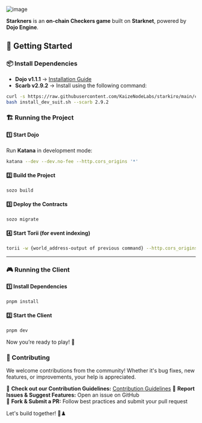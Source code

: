 
![image](https://github.com/user-attachments/assets/4b71f2d7-35f0-406c-98c5-1b64522c654a)


**Starkners** is an **on-chain Checkers game** built on **Starknet**, powered by **Dojo Engine**.  

## 🚀 Getting Started  

### 📦 Install Dependencies  

- **Dojo v1.1.1** → [Installation Guide](https://www.dojoengine.org/getting-started)  
- **Scarb v2.9.2** → Install using the following command:  

```bash
curl -s https://raw.githubusercontent.com/KaizeNodeLabs/starkiro/main/cli/install_dev_suit.sh -o install_dev_suit.sh
bash install_dev_suit.sh --scarb 2.9.2 
```

### 🏗️ Running the Project  

#### 1️⃣ Start **Dojo**  

Run **Katana** in development mode:  
```bash
katana --dev --dev.no-fee --http.cors_origins '*'
```

#### 2️⃣ Build the Project  
```bash
sozo build
```

#### 3️⃣ Deploy the Contracts  
```bash
sozo migrate
```

#### 4️⃣ Start **Torii** (for event indexing)  
```bash
torii -w {world_address-output of previous command} --http.cors_origins '*'
```

---

### 🎮 Running the Client  

#### 1️⃣ Install Dependencies  
```bash
pnpm install
```

#### 2️⃣ Start the Client  
```bash
pnpm dev
```

Now you’re ready to play! 🚀


### 🤝 Contributing  

We welcome contributions from the community! Whether it's bug fixes, new features, or improvements, your help is appreciated.  

🔹 **Check out our Contribution Guidelines:** [Contribution Guidelines](https://github.com/KaizeNodeLabs/starkners/issues/1)
🔹 **Report Issues & Suggest Features:** Open an issue on GitHub  
🔹 **Fork & Submit a PR:** Follow best practices and submit your pull request  

Let's build together! 🚀♟️
